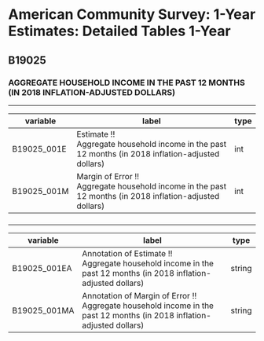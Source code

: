 # American Community Survey: 1-Year Estimates: Detailed Tables 1-Year

## B19025

### AGGREGATE HOUSEHOLD INCOME IN THE PAST 12 MONTHS (IN 2018 INFLATION-ADJUSTED DOLLARS)

___

| variable | label | type |
| ----- | ----- | ----- |
| B19025_001E | Estimate !!<br>Aggregate household income in the past 12 months (in 2018 inflation-adjusted dollars) | int |
| B19025_001M | Margin of Error !!<br>Aggregate household income in the past 12 months (in 2018 inflation-adjusted dollars) | int |
### 

___

| variable | label | type |
| ----- | ----- | ----- |
| B19025_001EA | Annotation of Estimate !!<br>Aggregate household income in the past 12 months (in 2018 inflation-adjusted dollars) | string |
| B19025_001MA | Annotation of Margin of Error !!<br>Aggregate household income in the past 12 months (in 2018 inflation-adjusted dollars) | string |

